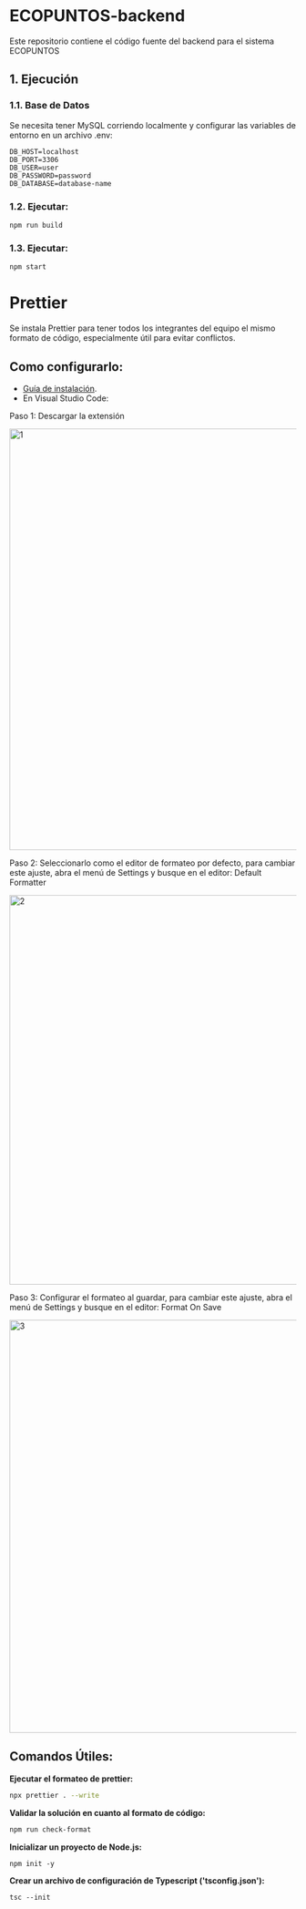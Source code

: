 # ECOPUNTOS-backend

Este repositorio contiene el código fuente del backend para el sistema ECOPUNTOS

## 1. Ejecución

### 1.1. Base de Datos

Se necesita tener MySQL corriendo localmente y configurar las variables de entorno en un archivo .env:

```
DB_HOST=localhost
DB_PORT=3306
DB_USER=user
DB_PASSWORD=password
DB_DATABASE=database-name
```

### 1.2. Ejecutar:

```
npm run build
```

### 1.3. Ejecutar:

```
npm start
```

# Prettier

Se instala Prettier para tener todos los integrantes del equipo el mismo formato de código, especialmente útil para evitar conflictos.

## Como configurarlo:

-   [Guía de instalación](https://prettier.io/docs/en/install.html).
-   En Visual Studio Code:

Paso 1: Descargar la extensión

<img width="740" alt="1" src="https://github.com/IngSoft-ASP-2023-2/234065_147434_242951/assets/44500737/cf456c3d-7b09-4bb7-a3c2-29b6e07b192d">

Paso 2: Seleccionarlo como el editor de formateo por defecto, para cambiar este ajuste, abra el menú de Settings y busque en el editor: Default Formatter

<img width="684" alt="2" src="https://github.com/IngSoft-ASP-2023-2/234065_147434_242951/assets/44500737/c61336d3-f0df-4544-8770-8f9d78fd1539">

Paso 3: Configurar el formateo al guardar, para cambiar este ajuste, abra el menú de Settings y busque en el editor: Format On Save

<img width="725" alt="3" src="https://github.com/IngSoft-ASP-2023-2/234065_147434_242951/assets/44500737/e1d71f4f-030d-48a3-bd6f-be1af877cf27">

## Comandos Útiles:

**Ejecutar el formateo de prettier:**

```bash
npx prettier . --write
```

**Validar la solución en cuanto al formato de código:**

```bash
npm run check-format
```

**Inicializar un proyecto de Node.js:**

```
npm init -y
```

**Crear un archivo de configuración de Typescript ('tsconfig.json'):**

```
tsc --init
```
